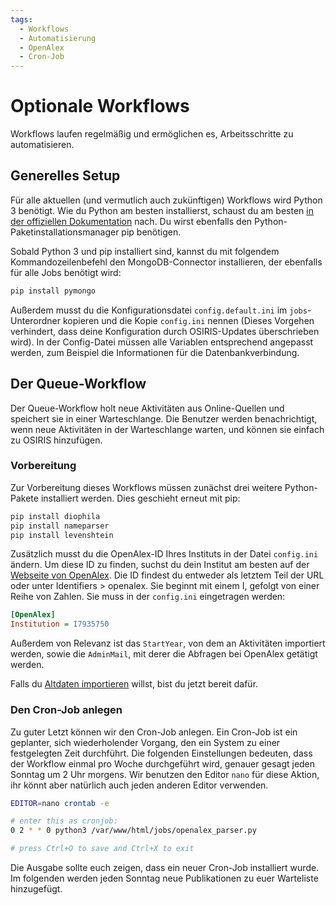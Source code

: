 ```yaml
---
tags:
  - Workflows
  - Automatisierung
  - OpenAlex
  - Cron-Job
---
```



# Optionale Workflows

Workflows laufen regelmäßig und ermöglichen es, Arbeitsschritte zu automatisieren.


## Generelles Setup

Für alle aktuellen (und vermutlich auch zukünftigen) Workflows wird Python 3 benötigt. Wie du Python am besten installierst, schaust du am besten [in der offiziellen Dokumentation](https://wiki.python.org/moin/BeginnersGuide/Download) nach. Du wirst ebenfalls den Python-Paketinstallationsmanager pip benötigen.

Sobald Python 3 und pip installiert sind, kannst du mit folgendem Kommandozeilenbefehl den MongoDB-Connector installieren, der ebenfalls für alle Jobs benötigt wird:


```bash
pip install pymongo
```

Außerdem musst du die Konfigurationsdatei `config.default.ini` im `jobs`-Unterordner kopieren und die Kopie `config.ini` nennen (Dieses Vorgehen verhindert, dass deine Konfiguration durch OSIRIS-Updates überschrieben wird). In der Config-Datei müssen alle Variablen entsprechend angepasst werden, zum Beispiel die Informationen für die Datenbankverbindung.


## Der Queue-Workflow


Der Queue-Workflow holt neue Aktivitäten aus Online-Quellen und speichert sie in einer Warteschlange. Die Benutzer werden benachrichtigt, wenn neue Aktivitäten in der Warteschlange warten, und können sie einfach zu OSIRIS hinzufügen.


### Vorbereitung

Zur Vorbereitung dieses Workflows müssen zunächst drei weitere Python-Pakete installiert werden. Dies geschieht erneut mit pip:

```bash
pip install diophila
pip install nameparser
pip install levenshtein
```

Zusätzlich musst du die OpenAlex-ID Ihres Instituts in der Datei `config.ini` ändern. Um diese ID zu finden, suchst du dein Institut am besten auf der [Webseite von OpenAlex](https://explore.openalex.org/). Die ID findest du entweder als letztem Teil der URL oder unter Identifiers > openalex. Sie beginnt mit einem I, gefolgt von einer Reihe von Zahlen. Sie muss in der `config.ini` eingetragen werden:

```ini
[OpenAlex]
Institution = I7935750
```

Außerdem von Relevanz ist das `StartYear`, von dem an Aktivitäten importiert werden, sowie die `AdminMail`, mit derer die Abfragen bei OpenAlex getätigt werden.


Falls du [Altdaten importieren](../data.md) willst, bist du jetzt bereit dafür.

### Den Cron-Job anlegen

Zu guter Letzt können wir den Cron-Job anlegen. Ein Cron-Job ist ein geplanter, sich wiederholender Vorgang, den ein System zu einer festgelegten Zeit durchführt. Die folgenden Einstellungen bedeuten, dass der Workflow einmal pro Woche durchgeführt wird, genauer gesagt jeden Sonntag um 2 Uhr morgens.
Wir benutzen den Editor `nano` für diese Aktion, ihr könnt aber natürlich auch jeden anderen Editor verwenden.



```bash
EDITOR=nano crontab -e 

# enter this as cronjob:
0 2 * * 0 python3 /var/www/html/jobs/openalex_parser.py

# press Ctrl+O to save and Ctrl+X to exit
```

Die Ausgabe sollte euch zeigen, dass ein neuer Cron-Job installiert wurde. Im folgenden werden jeden Sonntag neue Publikationen zu euer Warteliste hinzugefügt.

